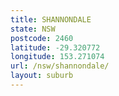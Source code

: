 ```yaml
---
title: SHANNONDALE
state: NSW
postcode: 2460
latitude: -29.320772
longitude: 153.271074
url: /nsw/shannondale/
layout: suburb
---
```


